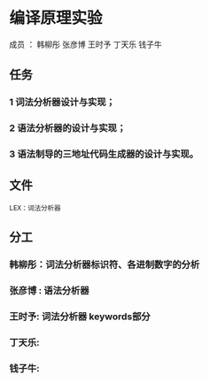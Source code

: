 ﻿# 编译原理实验
成员 ： 韩柳彤 张彦博 王时予 丁天乐 钱子牛
## 任务
###  1 词法分析器设计与实现；
###  2 语法分析器的设计与实现；
###  3 语法制导的三地址代码生成器的设计与实现。
## 文件
	LEX：词法分析器


## 分工
### 韩柳彤：词法分析器标识符、各进制数字的分析
### 张彦博 : 语法分析器
### 王时予:  词法分析器 keywords部分
### 丁天乐:
### 钱子牛:

